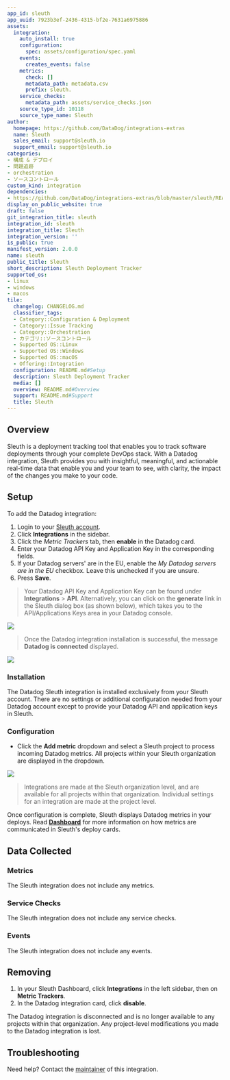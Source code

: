 ```yaml
---
app_id: sleuth
app_uuid: 7923b3ef-2436-4315-bf2e-7631a6975886
assets:
  integration:
    auto_install: true
    configuration:
      spec: assets/configuration/spec.yaml
    events:
      creates_events: false
    metrics:
      check: []
      metadata_path: metadata.csv
      prefix: sleuth.
    service_checks:
      metadata_path: assets/service_checks.json
    source_type_id: 10118
    source_type_name: Sleuth
author:
  homepage: https://github.com/DataDog/integrations-extras
  name: Sleuth
  sales_email: support@sleuth.io
  support_email: support@sleuth.io
categories:
- 構成 & デプロイ
- 問題追跡
- orchestration
- ソースコントロール
custom_kind: integration
dependencies:
- https://github.com/DataDog/integrations-extras/blob/master/sleuth/README.md
display_on_public_website: true
draft: false
git_integration_title: sleuth
integration_id: sleuth
integration_title: Sleuth
integration_version: ''
is_public: true
manifest_version: 2.0.0
name: sleuth
public_title: Sleuth
short_description: Sleuth Deployment Tracker
supported_os:
- linux
- windows
- macos
tile:
  changelog: CHANGELOG.md
  classifier_tags:
  - Category::Configuration & Deployment
  - Category::Issue Tracking
  - Category::Orchestration
  - カテゴリ::ソースコントロール
  - Supported OS::Linux
  - Supported OS::Windows
  - Supported OS::macOS
  - Offering::Integration
  configuration: README.md#Setup
  description: Sleuth Deployment Tracker
  media: []
  overview: README.md#Overview
  support: README.md#Support
  title: Sleuth
---
```


<!--  SOURCED FROM https://github.com/DataDog/integrations-extras -->
## Overview

Sleuth is a deployment tracking tool that enables you to track software deployments through your complete DevOps stack. With a Datadog integration, Sleuth provides you with insightful, meaningful, and actionable real-time data that enable you and your team to see, with clarity, the impact of the changes you make to your code.

## Setup

To add the Datadog integration:

1. Login to your [Sleuth account][1].
2. Click **Integrations** in the sidebar.
3. Click the _Metric Trackers_ tab, then **enable** in the Datadog card.
4. Enter your Datadog API Key and Application Key in the corresponding fields.
5. If your Datadog servers' are in the EU, enable the _My Datadog servers are in the EU_ checkbox. Leave this unchecked if you are unsure.
6. Press **Save**.

> Your Datadog API Key and Application Key can be found under **Integrations** &gt; **API**. Alternatively, you can click on the **generate** link in the Sleuth dialog box (as shown below), which takes you to the API/Applications Keys area in your Datadog console.

![][2]

> Once the Datadog integration installation is successful, the message **Datadog is connected** displayed.

![][3]

### Installation

The Datadog Sleuth integration is installed exclusively from your Sleuth account. There are no settings or additional configuration needed from your Datadog account except to provide your Datadog API and application keys in Sleuth.

### Configuration

- Click the **Add metric** dropdown and select a Sleuth project to process incoming Datadog metrics. All projects within your Sleuth organization are displayed in the dropdown.

![][4]

> Integrations are made at the Sleuth organization level, and are available for all projects within that organization. Individual settings for an integration are made at the project level.

Once configuration is complete, Sleuth displays Datadog metrics in your deploys. Read [**Dashboard**][5] for more information on how metrics are communicated in Sleuth's deploy cards.


## Data Collected

### Metrics

The Sleuth integration does not include any metrics.

### Service Checks

The Sleuth integration does not include any service checks.

### Events

The Sleuth integration does not include any events.

## Removing

1. In your Sleuth Dashboard, click **Integrations** in the left sidebar, then on **Metric Trackers**.
2. In the Datadog integration card, click **disable**.

The Datadog integration is disconnected and is no longer available to any projects within that organization. Any project-level modifications you made to the Datadog integration is lost.

## Troubleshooting

Need help? Contact the [maintainer][6] of this integration.

[1]: https://app.sleuth.io/accounts/login/
[2]: https://raw.githubusercontent.com/DataDog/integrations-extras/master/sleuth/images/datadog-integration-api-key.png
[3]: https://raw.githubusercontent.com/DataDog/integrations-extras/master/sleuth/images/datadog-integration.png
[4]: https://raw.githubusercontent.com/DataDog/integrations-extras/master/sleuth/images/datadog-enabled-metric-pick.png
[5]: https://help.sleuth.io/dashboard
[6]: https://github.com/DataDog/integrations-extras/blob/master/sleuth/manifest.json